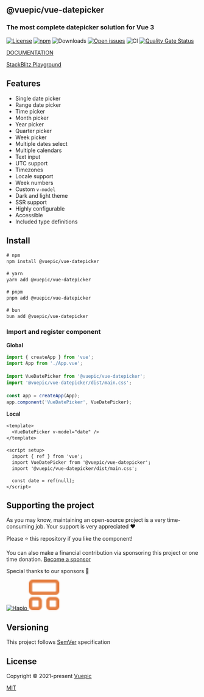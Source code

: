 ## @vuepic/vue-datepicker


### The most complete datepicker solution for Vue 3

[![License](https://img.shields.io/npm/l/@vuepic/vue-datepicker)](https://github.com/Vuepic/vue-datepicker/blob/main/LICENSE) [![npm](https://img.shields.io/npm/v/@vuepic/vue-datepicker)](https://www.npmjs.com/package/@vuepic/vue-datepicker) ![Downloads](https://img.shields.io/npm/dm/@vuepic/vue-datepicker) [![Open issues](https://img.shields.io/github/issues-raw/Vuepic/vue-datepicker)](https://github.com/Vuepic/vue-datepicker/issues) ![CI](https://img.shields.io/github/actions/workflow/status/Vuepic/vue-datepicker/node.js.yml?branch=main&label=CI)
[![Quality Gate Status](https://sonarcloud.io/api/project_badges/measure?project=Vuepic_vue-datepicker&metric=alert_status)](https://sonarcloud.io/summary/new_code?id=Vuepic_vue-datepicker)




[DOCUMENTATION](https://vue3datepicker.com/)


[StackBlitz Playground](https://stackblitz.com/edit/vuepic-vue-datepicker?file=src%2Fcomponents%2FPlayground.vue)

## Features

- Single date picker
- Range date picker
- Time picker
- Month picker
- Year picker
- Quarter picker
- Week picker
- Multiple dates select
- Multiple calendars
- Text input
- UTC support
- Timezones
- Locale support
- Week numbers
- Custom `v-model`
- Dark and light theme
- SSR support
- Highly configurable
- Accessible
- Included type definitions

## Install

```shell
# npm
npm install @vuepic/vue-datepicker

# yarn
yarn add @vuepic/vue-datepicker

# pnpm
pnpm add @vuepic/vue-datepicker

# bun
bun add @vuepic/vue-datepicker
```

### Import and register component

**Global**

```js
import { createApp } from 'vue';
import App from './App.vue';

import VueDatePicker from '@vuepic/vue-datepicker';
import '@vuepic/vue-datepicker/dist/main.css';

const app = createApp(App);
app.component('VueDatePicker', VueDatePicker);
```

**Local**

```vue
<template>
  <VueDatePicker v-model="date" />
</template>

<script setup>
  import { ref } from 'vue';
  import VueDatePicker from '@vuepic/vue-datepicker';
  import '@vuepic/vue-datepicker/dist/main.css';

  const date = ref(null);
</script>
```

## Supporting the project

As you may know, maintaining an open-source project is a very time-consuming job. Your support is very appreciated ❤️

Please ⭐️ this repository if you like the component!

You can also make a financial contribution via sponsoring this project or one time donation. [Become a sponsor](https://github.com/sponsors/Vuepic)

Special thanks to our sponsors 🙏

<a href="https://hapio.io/" target="_blank">
    <img src="https://avatars.githubusercontent.com/u/99868704?s=200&v=4" width="80" alt="Hapio">
</a>

<a href="https://datagridvue.com/" target="_blank">
    <img src="https://raw.githubusercontent.com/nruffing/data-grid-vue/049baf296f814e3b03faf48632a7508305e14ffc/vuepress/.vuepress/public/favicon.svg" width="80" alt="Data Grid Vue
">
</a>

## Versioning

This project follows [SemVer](https://semver.org) specification

## License

Copyright © 2021-present [Vuepic](https://github.com/Vuepic)

[MIT](https://github.com/Vuepic/vue-datepicker/blob/master/LICENSE)

